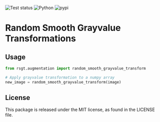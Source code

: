 ![Test status](https://github.com/nlessmann/rsgt/workflows/Tests/badge.svg)
![Python](https://img.shields.io/pypi/pyversions/rsgt)
![pypi](https://img.shields.io/pypi/v/rsgt)

# Random Smooth Grayvalue Transformations

## Usage

```python
from rsgt.augmentation import random_smooth_grayvalue_transform

# Apply grayvalue transformation to a numpy array
new_image = random_smooth_grayvalue_transform(image)
```

## License

This package is released under the MIT license, as found in the LICENSE file.
